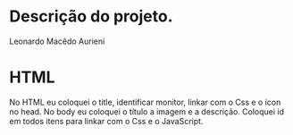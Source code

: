 # Descrição do projeto.
<p>Leonardo Macêdo Aurieni</p>

# HTML
<p>No HTML eu coloquei o title, identificar monitor, linkar com o Css e o icon no head. No body eu coloquei o título a imagem e a descrição. Coloquei id em todos itens para linkar com o Css e o JavaScript. </p>

